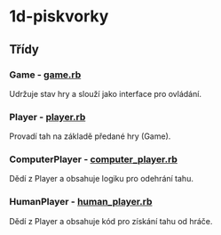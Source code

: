# 1d-piskvorky

## Třídy

### Game - [game.rb](game.rb)

Udržuje stav hry a slouží jako interface pro ovládání.

### Player - [player.rb](player.rb)

Provadí tah na základě předané hry (Game).

### ComputerPlayer - [computer_player.rb](computer_player.rb)

Dědí z Player a obsahuje logiku pro odehrání tahu.

### HumanPlayer - [human_player.rb](human_player.rb)

Dědí z Player a obsahuje kód pro získání tahu od hráče.

